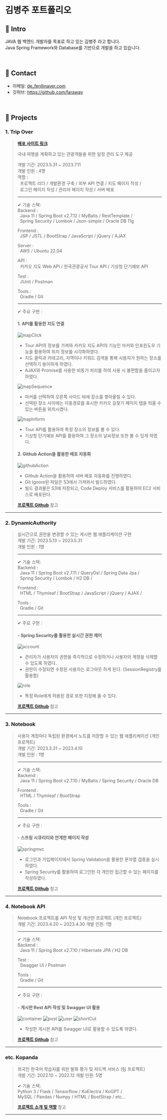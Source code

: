 # 김병주 포트폴리오

## :pushpin: Intro
JAVA 웹 백엔드 개발자를 목표로 하고 있는 김병주 라고 합니다.   
Java Spring Framework와 Database를 기반으로 개발을 하고 있습니다.

</br>

## :pushpin: Contact
- 이메일: de_fer@naver.com
- 깃허브: https://github.com/faraway

</br>

## :pushpin: Projects

### 1. Trip Over  
>
><b>[배포 사이트 링크](https://3.36.163.190/)</b>  
>
>국내 여행을 계획하고 있는 관광객들을 위한 일정 관리 도구 제공  
>
>개발 기간: 2023.5.31 ~ 2023.7.11  
>개발 인원 : 4명  
>역할 :   
>&nbsp; 프로젝트 리더 / 개발환경 구축 / 외부 API 연결 / 지도 페이지 작성 /  
>&nbsp; 로그인 페이지 작성 / 관리자 페이지 작성 / 서버 배포
>
> ---
>
>✔ 기술 스택:  
>Backend :   
>&nbsp; Java 11 / Spring Boot v2.7.12 / MyBatis / RestTemplate /  
>&nbsp; Spring Security / Lombok / Json-simple /  Oracle DB 11g
>    
>Frontend :   
>&nbsp; JSP / JSTL / BootStrap / JavaScript / jQuery / AJAX
> 
>Server :   
>&nbsp; AWS / Ubuntu 22.04  
>
>API :  
>&nbsp; 카카오 지도 Web API / 한국관광공사 Tour API / 기상청 단기예보 API
>
>Test :  
>&nbsp; JUnit / Postman
>
>Tools :  
>&nbsp; Gradle / Git  
>
> ---
> 
>✔ 주요 구현 : 
> 
>#### 1. API를 활용한 지도 연결
>   
> ![mapClick](images/tripover/map_form_click.png)
> - Tour API의 정보를 가져와 카카오 지도 API의 기능인 마커와 인포윈도우 기능을 활용하여 위치 정보를 시각화하였다.
> - 지도 클릭과 카테고리, 지역이나 키워드 검색을 통해 사용자가 원하는 장소를 선택하기 용이하게 하였다.
> - AJAX와 Promise를 사용한 비동기 처리를 하여 사용 시 불편함을 줄이고자 하였다.  
>
> ![mapSequence](images/tripover/map_form_sequence.png)
> - 마커를 선택하여 오른쪽 사이드 바에 장소를 쌓아올릴 수 있다.
> - 선택된 장소 사이에는 이동경로를 표시한 카카오 길찾기 페이지 탭을 띄울 수 있는 버튼을 위치시켰다.
>
> ![mapInform](images/tripover/map_form_inform_place.png)
> - Tour API를 활용하여 특정 장소의 정보를 볼 수 있다.
> - 기상청 단기예보 API를 활용하여 그 장소의 날씨정보 또한 볼 수 있게 하였다.
>
> #### 2. Github Action을 활용한 배포 자동화
> ![githubAction](images/tripover/github_action.png)
> - Github Action을 활용하여 서버 배포 자동화를 진행하였다.
> - Git Ignore된 파일은 S3에서 가져와서 빌드하였다.
> - 빌드 결과물은 S3에 저장되고, Code Deploy 서비스를 활용하여 EC2 서비스로 배포된다.
> 
><b>[프로젝트 Github](https://github.com/INGPlay/MultiBackendTeam3)</b> 참고

---

### 2. DynamicAuthority
>실시간으로 권한을 변경할 수 있는 게시판 웹 애플리케이션 구현  
>개발 기간: 2023.5.13 ~ 2023.5.31  
>개발 인원 : 1명
> 
> ---
> 
>✔ 기술 스택:  
>Backend :   
>&nbsp; Java 11 / Spring Boot v2.7.11 / QueryDsl / Spring Data Jpa /  
>&nbsp; Spring Security / Lombok / H2 DB /  
>  
>Frontend :   
>&nbsp; HTML / Thymleaf / BootStrap / JavaScript / jQuery / AJAX / 
>  
>Tools :  
>&nbsp; Gradle / Git  
>
> ---
> 
>✔ 주요 구현 :
> 
> #### - Spring Security를 활용한 실시간 권한 제어
> ![account](images/dynamicauthority/account.png)
> - 관리자가 사용자의 권한을 즉각적으로 수정하거나 사용자의 계정을 삭제할 수 있도록 하였다.
> - 권한이 수정되면 수정된 사용자는 로그아웃 하게 된다. (SessionRegistry를 활용함)
> 
> ![role](images/dynamicauthority/role.png)
> - 특정 Role에게 허용된 경로 또한 지정해 줄 수 있다.
> 
><b>[프로젝트 Github](https://github.com/INGPlay/SpringBoardAuthority)</b> 참고

---

### 3. Notebook
>사용자 계정마다 독립된 환경에서 노트를 저장할 수 있는 웹 애플리케이션 (개인 프로젝트)  
>개발 기간: 2023.3.31 ~ 2023.4.10  
>개발 인원 : 1명
>  
> ---
> 
>✔ 기술 스택:  
>Backend :   
>&nbsp; Java 11 / Spring Boot v2.7.10 / MyBatis / Spring Security / Oracle DB
>
>Frontend :   
>&nbsp; HTML / Thymleaf / BootStrap 
>
>Tools :  
>&nbsp; Gradle / Git
>  
> ---
> 
>✔ 주요 구현 :
> 
> #### - 스프링 시큐리티와 연계한 페이지 작성 
> ![springmvc](images/notebook/pages.png)
> - 로그인과 가입페이지에서 Spring Validation을 활용한 문자열 검증을 실시하였다.
> - Spring Security를 활용하여 로그인한 각 개인만 접근할 수 있는 페이지를 작성하였다.
> 
><b>[프로젝트 Github](https://github.com/INGPlay/SpringMVC_Practice)</b> 참고

---

### 4. Notebook API
>Notebook 프로젝트를 API 작성 및 개선한 프로젝트 (개인 프로젝트)  
>개발 기간: 2023.4.20 ~ 2023.4.30
>개발 인원: 1명 
>  
> ---
> 
>✔ 기술 스택:  
>Backend :   
>&nbsp; Java 11 / Spring Boot v2.7.10 / Hibernate JPA / H2 DB 
>  
>Test :  
>&nbsp; Swagger UI / Postman 
>
>Tools :  
>&nbsp; Gradle / Git
> 
> ---
> 
>✔ 주요 구현 :
>
> #### - 게시판 Rest API 작성 및 Swagger UI 활용
> ![container](images/notebookapi/container.png)
> ![post](images/notebookapi/post.png)
> ![user](images/notebookapi/user.png)
> ![shortCut](images/notebookapi/short-cut.png)
> 
> -  작성한 게시판 API를 Swagger UI로 활용할 수 있도록 하였다.
> 
><b>[프로젝트 Github](https://github.com/INGPlay/Spring_API_JPA_example)</b> 참고

---

### etc. Kopanda
>외국인 한국어 학습자를 위한 발화 평가 및 피드백 서비스  (팀 프로젝트)  
>개발 기간: 2022.10 ~ 2022.12
>개발 인원: 5명
>  
>✔ 기술 스택:  
>Python 3 / Flask / Tensorflow / KoElectra / KoGPT /  
>MySQL / Pandas / Numpy / HTML / BootStrap / etc...
>  
><b>[프로젝트 소개 및 역할](https://docs.google.com/presentation/d/1pBwJjTmGPJO357GKYYWPZApCdTJhJGyzAf1A71sZ0D0/edit?usp=sharing)</b> 참고


---


